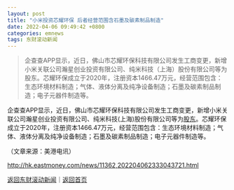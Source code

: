 ```yaml
---
layout: post
title: "小米投资芯耀环保 后者经营范围含石墨及碳素制品制造"
date: 2022-04-06 09:49:42 +0800
categories: emnews
tags: 东财滚动新闻
---
```

> 企查查APP显示，近日，佛山市芯耀环保科技有限公司发生工商变更，新增小米关联公司瀚星创业投资有限公司、纯米科技（上海）股份有限公司等为股东。芯耀环保成立于2020年，注册资本1466.47万元，经营范围包含：生态环境材料制造；气体、液体分离及纯净设备制造；石墨及碳素制品制造；电子元器件制造等。

<p>企查查APP显示，近日，佛山市芯耀环保科技有限公司发生工商变更，新增小米关联公司瀚星创业投资有限公司、纯米科技(上海)股份有限公司等为<span id="Info.3286"><a href="http://data.eastmoney.com/gdfx/" class="infokey">股东</a></span>。芯耀环保成立于2020年，注册资本1466.47万元，经营范围包含：生态环境材料制造；气体、液体分离及纯净设备制造；石墨及碳素制品制造；电子元器件制造等。<br /></p><p class="em_media">（文章来源：美港电讯）</p>

<http://hk.eastmoney.com/news/11362,202204062333043721.html>

[返回东财滚动新闻](//finews.withounder.com/emnews/)｜[返回首页](//finews.withounder.com/)